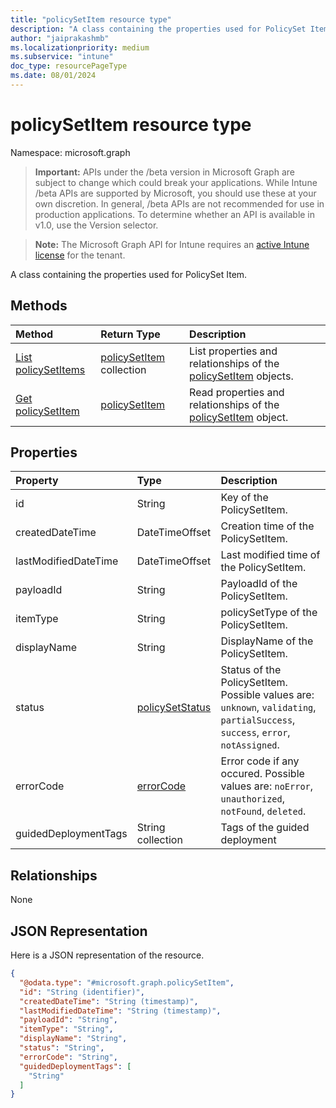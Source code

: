 ```yaml
---
title: "policySetItem resource type"
description: "A class containing the properties used for PolicySet Item."
author: "jaiprakashmb"
ms.localizationpriority: medium
ms.subservice: "intune"
doc_type: resourcePageType
ms.date: 08/01/2024
---
```


# policySetItem resource type

Namespace: microsoft.graph

> **Important:** APIs under the /beta version in Microsoft Graph are subject to change which could break your applications. While Intune /beta APIs are supported by Microsoft, you should use these at your own discretion. In general, /beta APIs are not recommended for use in production applications. To determine whether an API is available in v1.0, use the Version selector.

> **Note:** The Microsoft Graph API for Intune requires an [active Intune license](https://go.microsoft.com/fwlink/?linkid=839381) for the tenant.

A class containing the properties used for PolicySet Item.

## Methods
|Method|Return Type|Description|
|:---|:---|:---|
|[List policySetItems](../api/intune-policyset-policysetitem-list.md)|[policySetItem](../resources/intune-policyset-policysetitem.md) collection|List properties and relationships of the [policySetItem](../resources/intune-policyset-policysetitem.md) objects.|
|[Get policySetItem](../api/intune-policyset-policysetitem-get.md)|[policySetItem](../resources/intune-policyset-policysetitem.md)|Read properties and relationships of the [policySetItem](../resources/intune-policyset-policysetitem.md) object.|

## Properties
|Property|Type|Description|
|:---|:---|:---|
|id|String|Key of the PolicySetItem.|
|createdDateTime|DateTimeOffset|Creation time of the PolicySetItem.|
|lastModifiedDateTime|DateTimeOffset|Last modified time of the PolicySetItem.|
|payloadId|String|PayloadId of the PolicySetItem.|
|itemType|String|policySetType of the PolicySetItem.|
|displayName|String|DisplayName of the PolicySetItem.|
|status|[policySetStatus](../resources/intune-policyset-policysetstatus.md)|Status of the PolicySetItem. Possible values are: `unknown`, `validating`, `partialSuccess`, `success`, `error`, `notAssigned`.|
|errorCode|[errorCode](../resources/intune-policyset-errorcode.md)|Error code if any occured. Possible values are: `noError`, `unauthorized`, `notFound`, `deleted`.|
|guidedDeploymentTags|String collection|Tags of the guided deployment|

## Relationships
None

## JSON Representation
Here is a JSON representation of the resource.
<!-- {
  "blockType": "resource",
  "keyProperty": "id",
  "@odata.type": "microsoft.graph.policySetItem"
}
-->
``` json
{
  "@odata.type": "#microsoft.graph.policySetItem",
  "id": "String (identifier)",
  "createdDateTime": "String (timestamp)",
  "lastModifiedDateTime": "String (timestamp)",
  "payloadId": "String",
  "itemType": "String",
  "displayName": "String",
  "status": "String",
  "errorCode": "String",
  "guidedDeploymentTags": [
    "String"
  ]
}
```